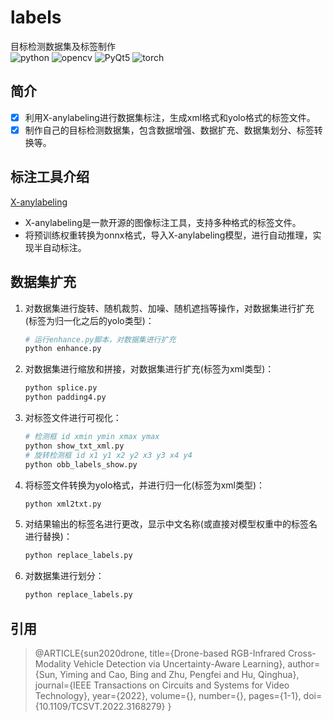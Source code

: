 # labels

目标检测数据集及标签制作  
![python](https://img.shields.io/badge/python-3.9+-yellow.svg)  ![opencv](https://img.shields.io/badge/opnecv-4.10.0+-green.svg)  ![PyQt5](https://img.shields.io/badge/PyQt5-5.15.7-orange.svg)  ![torch](https://img.shields.io/badge/torch-2.2.0-blue.svg)

## 简介

- [x] 利用X-anylabeling进行数据集标注，生成xml格式和yolo格式的标签文件。
- [x] 制作自己的目标检测数据集，包含数据增强、数据扩充、数据集划分、标签转换等。

## 标注工具介绍

[X-anylabeling](https://github.com/CVHub520/X-AnyLabeling)  

- X-anylabeling是一款开源的图像标注工具，支持多种格式的标签文件。
- 将预训练权重转换为onnx格式，导入X-anylabeling模型，进行自动推理，实现半自动标注。

## 数据集扩充

1. 对数据集进行旋转、随机裁剪、加噪、随机遮挡等操作，对数据集进行扩充(标签为归一化之后的yolo类型)：

    ```python
    # 运行enhance.py脚本，对数据集进行扩充
    python enhance.py
    ```

2. 对数据集进行缩放和拼接，对数据集进行扩充(标签为xml类型)：

    ```python
    python splice.py
    python padding4.py
    ```

3. 对标签文件进行可视化：

    ```python
    # 检测框 id xmin ymin xmax ymax
    python show_txt_xml.py
    # 旋转检测框 id x1 y1 x2 y2 x3 y3 x4 y4
    python obb_labels_show.py
    ```

4. 将标签文件转换为yolo格式，并进行归一化(标签为xml类型)：

   ```python
   python xml2txt.py
   ```

5. 对结果输出的标签名进行更改，显示中文名称(或直接对模型权重中的标签名进行替换)：

    ```python
    python replace_labels.py
    ```

6. 对数据集进行划分：

    ```python
    python replace_labels.py
    ```

## 引用

>@ARTICLE{sun2020drone,
  title={Drone-based RGB-Infrared Cross-Modality Vehicle Detection via Uncertainty-Aware Learning},
  author={Sun, Yiming and Cao, Bing and Zhu, Pengfei and Hu, Qinghua},
  journal={IEEE Transactions on Circuits and Systems for Video Technology},
  year={2022},
  volume={},
  number={},
  pages={1-1},
  doi={10.1109/TCSVT.2022.3168279}
}
>

